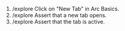 1. /explore Click on "New Tab" in Arc Basics.
2. /explore Assert that a new tab opens.
3. /explore Assert that the tab is active.